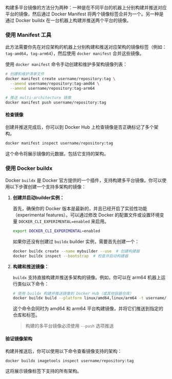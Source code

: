 构建多平台镜像的方法分为两种：一种是在不同平台的机器上分别构建并推送对应平台的镜像，然后通过 Docker Manifest 将两个镜像标签合并为一个。另一种是通过 Docker buildx 在一台机器上构建并推送两个平台的镜像。

### 使用 Manifest 工具

此方法需要你先在对应架构的机器上分别构建和推送对应架构的镜像标签（例如：`tag-amd64`，`tag-arm64`），然后使用 `docker manifest` 合并这些镜像。

使用 `docker manifest` 命令手动创建和维护多架构镜像列表：

```bash
# 创建和维护清单文件
docker manifest create username/repository:tag \
  --amend username/repository:tag-amd64 \
  --amend username/repository:tag-arm64

# 推送 multi-architecture 镜像
docker manifest push username/repository:tag
```

#### 检查镜像

创建并推送完成后，你可以到 Docker Hub 上检查镜像是否正确标记了多个架构。

```sh
docker manifest inspect username/repository:tag
```

这个命令将展示镜像的元数据，包括它支持的架构。

### 使用 Docker buildx

Docker `buildx` 是 Docker 官方提供的一个插件，支持构建多平台镜像。你可以使用以下步骤创建一个支持多架构的镜像：

1. **创建并启动builder实例：**

   首先，确保你的 Docker 版本是最新的，并且已经开启了实验性功能（experimental features）。可以通过修改 Docker 的配置文件或设置环境变量 `DOCKER_CLI_EXPERIMENTAL=enabled` 来启用。

   ```sh
   export DOCKER_CLI_EXPERIMENTAL=enabled
   ```

   如果你还没有创建过 `buildx` builder 实例，需要首先创建一个：

   ```bash
   docker buildx create --name mybuilder --use  # 创建构建器
   docker buildx inspect --bootstrap  # 检查并启动构建器
   ```

2. **构建和推送镜像：**

   `buildx` 支持直接构建并推送多架构的镜像。例如，你可以在 arm64 机器上运行类似以下命令：

   ```bash
   # 使用 buildx 构建并推送镜像到 Docker Hub（或其他容器仓库）
   docker buildx build --platform linux/amd64,linux/arm64 -t username/repository:tag --push .
   ```

   这个命令会同时为 amd64 和 arm64 平台构建镜像，并将它们推送到指定的仓库和标签。

   > 构建的多平台镜像必须使用 `--push` 选项推送

#### 验证镜像架构

构建并推送后，你可以使用以下命令查看镜像支持的架构：

```bash
docker buildx imagetools inspect username/repository:tag
```

这将展示镜像标签下支持的所有架构。
